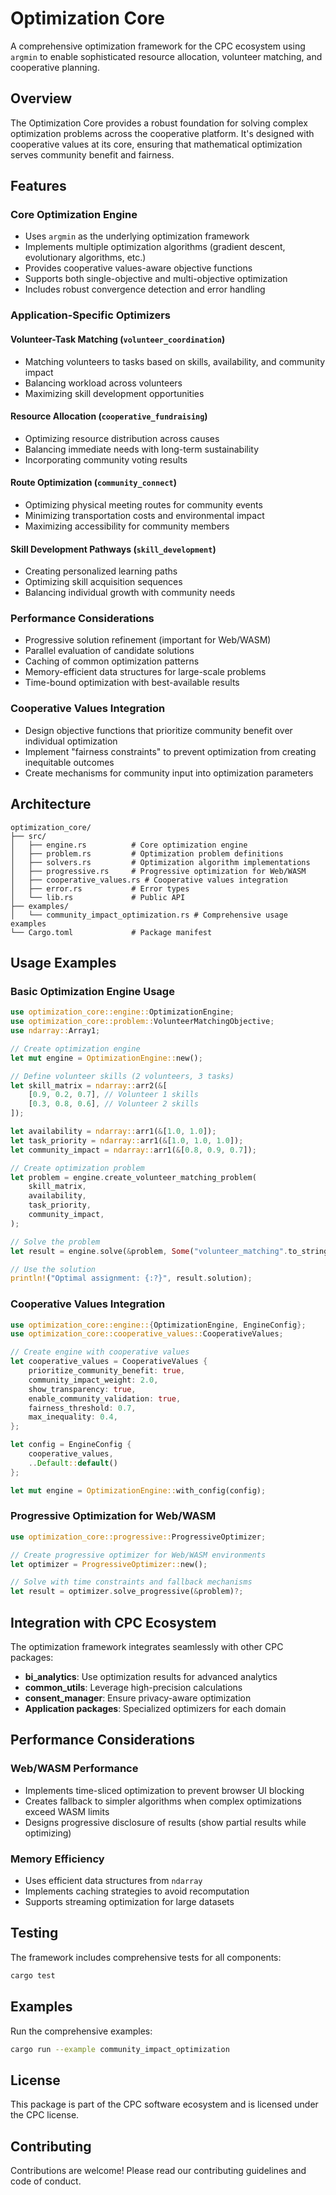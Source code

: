 # Optimization Core

A comprehensive optimization framework for the CPC ecosystem using `argmin` to enable sophisticated resource allocation, volunteer matching, and cooperative planning.

## Overview

The Optimization Core provides a robust foundation for solving complex optimization problems across the cooperative platform. It's designed with cooperative values at its core, ensuring that mathematical optimization serves community benefit and fairness.

## Features

### Core Optimization Engine
- Uses `argmin` as the underlying optimization framework
- Implements multiple optimization algorithms (gradient descent, evolutionary algorithms, etc.)
- Provides cooperative values-aware objective functions
- Supports both single-objective and multi-objective optimization
- Includes robust convergence detection and error handling

### Application-Specific Optimizers

#### Volunteer-Task Matching (`volunteer_coordination`)
- Matching volunteers to tasks based on skills, availability, and community impact
- Balancing workload across volunteers
- Maximizing skill development opportunities

#### Resource Allocation (`cooperative_fundraising`)
- Optimizing resource distribution across causes
- Balancing immediate needs with long-term sustainability
- Incorporating community voting results

#### Route Optimization (`community_connect`)
- Optimizing physical meeting routes for community events
- Minimizing transportation costs and environmental impact
- Maximizing accessibility for community members

#### Skill Development Pathways (`skill_development`)
- Creating personalized learning paths
- Optimizing skill acquisition sequences
- Balancing individual growth with community needs

### Performance Considerations
- Progressive solution refinement (important for Web/WASM)
- Parallel evaluation of candidate solutions
- Caching of common optimization patterns
- Memory-efficient data structures for large-scale problems
- Time-bound optimization with best-available results

### Cooperative Values Integration
- Design objective functions that prioritize community benefit over individual optimization
- Implement "fairness constraints" to prevent optimization from creating inequitable outcomes
- Create mechanisms for community input into optimization parameters

## Architecture

```
optimization_core/
├── src/
│   ├── engine.rs          # Core optimization engine
│   ├── problem.rs         # Optimization problem definitions
│   ├── solvers.rs         # Optimization algorithm implementations
│   ├── progressive.rs     # Progressive optimization for Web/WASM
│   ├── cooperative_values.rs # Cooperative values integration
│   ├── error.rs           # Error types
│   └── lib.rs             # Public API
├── examples/
│   └── community_impact_optimization.rs # Comprehensive usage examples
└── Cargo.toml             # Package manifest
```

## Usage Examples

### Basic Optimization Engine Usage

```rust
use optimization_core::engine::OptimizationEngine;
use optimization_core::problem::VolunteerMatchingObjective;
use ndarray::Array1;

// Create optimization engine
let mut engine = OptimizationEngine::new();

// Define volunteer skills (2 volunteers, 3 tasks)
let skill_matrix = ndarray::arr2(&[
    [0.9, 0.2, 0.7], // Volunteer 1 skills
    [0.3, 0.8, 0.6], // Volunteer 2 skills
]);

let availability = ndarray::arr1(&[1.0, 1.0]);
let task_priority = ndarray::arr1(&[1.0, 1.0, 1.0]);
let community_impact = ndarray::arr1(&[0.8, 0.9, 0.7]);

// Create optimization problem
let problem = engine.create_volunteer_matching_problem(
    skill_matrix,
    availability,
    task_priority,
    community_impact,
);

// Solve the problem
let result = engine.solve(&problem, Some("volunteer_matching".to_string()))?;

// Use the solution
println!("Optimal assignment: {:?}", result.solution);
```

### Cooperative Values Integration

```rust
use optimization_core::engine::{OptimizationEngine, EngineConfig};
use optimization_core::cooperative_values::CooperativeValues;

// Create engine with cooperative values
let cooperative_values = CooperativeValues {
    prioritize_community_benefit: true,
    community_impact_weight: 2.0,
    show_transparency: true,
    enable_community_validation: true,
    fairness_threshold: 0.7,
    max_inequality: 0.4,
};

let config = EngineConfig {
    cooperative_values,
    ..Default::default()
};

let mut engine = OptimizationEngine::with_config(config);
```

### Progressive Optimization for Web/WASM

```rust
use optimization_core::progressive::ProgressiveOptimizer;

// Create progressive optimizer for Web/WASM environments
let optimizer = ProgressiveOptimizer::new();

// Solve with time constraints and fallback mechanisms
let result = optimizer.solve_progressive(&problem)?;
```

## Integration with CPC Ecosystem

The optimization framework integrates seamlessly with other CPC packages:

- **bi_analytics**: Use optimization results for advanced analytics
- **common_utils**: Leverage high-precision calculations
- **consent_manager**: Ensure privacy-aware optimization
- **Application packages**: Specialized optimizers for each domain

## Performance Considerations

### Web/WASM Performance
- Implements time-sliced optimization to prevent browser UI blocking
- Creates fallback to simpler algorithms when complex optimizations exceed WASM limits
- Designs progressive disclosure of results (show partial results while optimizing)

### Memory Efficiency
- Uses efficient data structures from `ndarray`
- Implements caching strategies to avoid recomputation
- Supports streaming optimization for large datasets

## Testing

The framework includes comprehensive tests for all components:

```bash
cargo test
```

## Examples

Run the comprehensive examples:

```bash
cargo run --example community_impact_optimization
```

## License

This package is part of the CPC software ecosystem and is licensed under the CPC license.

## Contributing

Contributions are welcome! Please read our contributing guidelines and code of conduct.